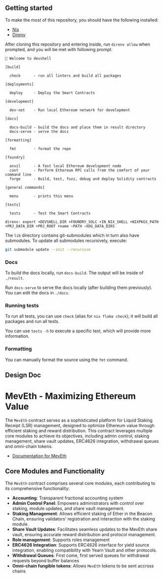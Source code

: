 ## Getting started

To make the most of this repository, you should have the following installed:

-   [Nix](https://nixos.org/)
-   [Direnv](https://direnv.net/)

After cloning this repository and entering inside, run `direnv allow` when prompted, and you will be met with following prompt.

```terminal
🔨 Welcome to devshell

[build]

  check      - run all linters and build all packages

[deployments]

  deploy     - Deploy the Smart Contracts

[development]

  dev-net    - Run local Ethereum network for development

[docs]

  docs-build - build the docs and place them in result directory
  docs-serve - serve the docs

[formatting]

  fmt        - format the repo

[foundry]

  anvil      - A fast local Ethereum development node
  cast       - Perform Ethereum RPC calls from the comfort of your command line
  forge      - Build, test, fuzz, debug and deploy Solidity contracts

[general commands]

  menu       - prints this menu

[tests]

  tests      - Test the Smart Contracts

direnv: export +DEVSHELL_DIR +FOUNDRY_SOLC +IN_NIX_SHELL +NIXPKGS_PATH +PRJ_DATA_DIR +PRJ_ROOT +name ~PATH ~XDG_DATA_DIRS
```

The `lib` directory contains git-submodules which in turn also have submodules. To update all submodules recursively, execute:

```bash
git submodule update --init --recursive
```

### Docs

To build the docs locally, run `docs-build`. The output will be inside of `./result`.

Run `docs-serve` to serve the docs locally (after building them previously). You can edit the docs in `./docs`.

### Running tests

To run all tests, you can use `check` (alias for `nix flake check`); it will build all packages and run all tests.

You can use `tests -h` to execute a specific test, which will provide more information.

### Formatting

You can manually format the source using the `fmt` command.

## Design Doc

# MevEth - Maximizing Ethereum Value

The `MevEth` contract serves as a sophisticated platform for Liquid Staking Receipt (LSR) management, designed to optimize Ethereum value through efficient staking and reward distribution. This contract leverages multiple core modules to achieve its objectives, including admin control, staking management, share vault updates, ERC4626 integration, withdrawal queues and omni-chain tokens.

-   [Documentation for MevEth](docs/index.md)

## Core Modules and Functionality

The `MevEth` contract comprises several core modules, each contributing to its comprehensive functionality:

-   **Accounting**: Transparent fractional accounting system
-   **Admin Control Panel**: Empowers administrators with control over staking, module updates, and share vault management.
-   **Staking Management**: Allows efficient staking of Ether in the Beacon Chain, ensuring validators' registration and interaction with the staking module.
-   **Share Vault Updates**: Facilitates seamless updates to the MevEth share vault, ensuring accurate reward distribution and protocol management.
-   **Role management**: Supports roles management
-   **ERC4626 Integration**: Supports ERC4626 interface for yield source integration, enabling compatibility with Yearn Vault and other protocols.
-   **Withdrawal Queues**: First come, first served queues for withdrawal requests beyond buffer balances
-   **Omni-chain fungible tokens**: Allows `MevEth` tokens to be sent accross chains
